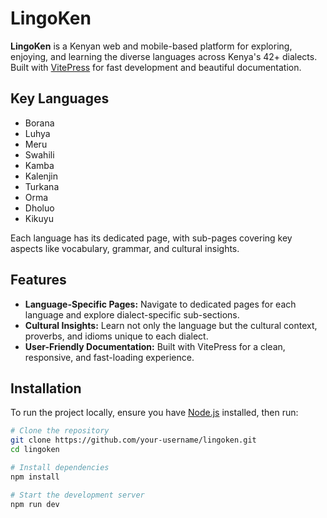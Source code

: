 # LingoKen

**LingoKen** is a Kenyan web and mobile-based platform for exploring, enjoying, and learning the diverse languages across Kenya's 42+ dialects. Built with [VitePress](https://vitepress.vuejs.org/) for fast development and beautiful documentation.

## Key Languages

- Borana
- Luhya
- Meru
- Swahili
- Kamba
- Kalenjin
- Turkana
- Orma
- Dholuo
- Kikuyu

Each language has its dedicated page, with sub-pages covering key aspects like vocabulary, grammar, and cultural insights.

## Features

- **Language-Specific Pages:** Navigate to dedicated pages for each language and explore dialect-specific sub-sections.
- **Cultural Insights:** Learn not only the language but the cultural context, proverbs, and idioms unique to each dialect.
- **User-Friendly Documentation:** Built with VitePress for a clean, responsive, and fast-loading experience.

## Installation

To run the project locally, ensure you have [Node.js](https://nodejs.org/) installed, then run:

```bash
# Clone the repository
git clone https://github.com/your-username/lingoken.git
cd lingoken

# Install dependencies
npm install

# Start the development server
npm run dev